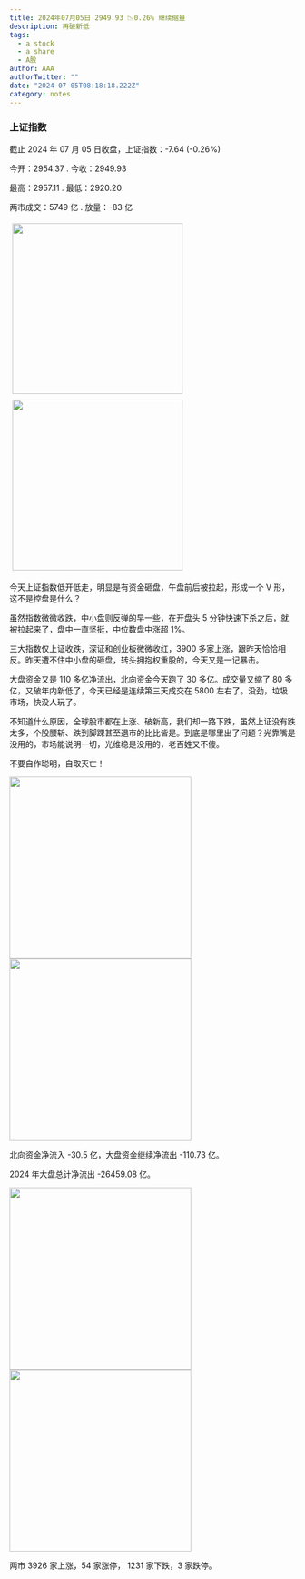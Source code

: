 ```yaml
---
title: 2024年07月05日 2949.93 📉0.26% 继续缩量
description: 再破新低
tags:
  - a stock
  - a share
  - A股
author: AAA
authorTwitter: ""
date: "2024-07-05T08:18:18.222Z"
category: notes
---
```


### 上证指数

截止 2024 年 07 月 05 日收盘，上证指数：<span class="font-semibold text-g-5">-7.64 (-0.26%)</span>

今开：<span class="font-semibold text-r-5">2954.37 </span> . 今收：<span class="font-semibold text-g-5">2949.93 </span>

最高：<span class="font-semibold text-r-5">2957.11 </span> . 最低：<span class="font-semibold text-g-5">2920.20 </span>

两市成交：<span class="font-semibold">5749 亿</span> . 放量：<span class="font-semibold text-g-5">-83 亿</span>

<img src="/images/uploads/2024-07/20240705-zs-sh.png" style="width: 300px;display:inline-block;margin: 5px">
<img src="/images/uploads/2024-07/20240705-zs-sh-rk.png" style="width: 300px;display:inline-block;margin: 5px">

今天上证指数低开低走，明显是有资金砸盘，午盘前后被拉起，形成一个 V 形，这不是控盘是什么？

虽然指数微微收跌，中小盘则反弹的早一些，在开盘头 5 分钟快速下杀之后，就被拉起来了，盘中一直坚挺，中位数盘中涨超 1%。

三大指数仅上证收跌，深证和创业板微微收红，3900 多家上涨，跟昨天恰恰相反。昨天遭不住中小盘的砸盘，转头拥抱权重股的，今天又是一记暴击。

大盘资金又是 110 多亿净流出，北向资金今天跑了 30 多亿。成交量又缩了 80 多亿，又破年内新低了，今天已经是连续第三天成交在 5800 左右了。没劲，垃圾市场，快没人玩了。

不知道什么原因，全球股市都在上涨、破新高，我们却一路下跌，虽然上证没有跌太多，个股腰斩、跌到脚踝甚至退市的比比皆是。到底是哪里出了问题？光靠嘴是没用的，市场能说明一切，光维稳是没用的，老百姓又不傻。

不要自作聪明，自取灭亡！

<img src="/images/uploads/2024-07/20240705-zs-global.png" width="320">

<img src="/images/uploads/2024-07/20240705-zs-bs.png" width="320">

北向资金净流入 <span class="font-semibold text-g-5">-30.5 亿</span>，大盘资金继续净流出 <span class="font-semibold text-g-5">-110.73 亿</span>。

2024 年大盘总计净流出 <span class="font-semibold text-g-8">-26459.08 </span>亿。

<img src="/images/uploads/2024-07/20240705-zs-as.png" width="320">
<img src="/images/uploads/2024-07/20240705-zs-zdtj.png" width="320">

两市 <span class="font-semibold text-r-6">3926</span> 家上涨，54 家涨停， <span class="text-g-6">1231</span> 家下跌，3 家跌停。
